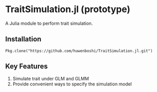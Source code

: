 # TraitSimulation.jl (prototype)
 
A Julia module to perform trait simulation.

## Installation

```
Pkg.clone("https://github.com/huwenboshi/TraitSimulation.jl.git")
```

## Key Features
 
1. Simulate trait under GLM and GLMM
2. Provide convenient ways to specify the simulation model
